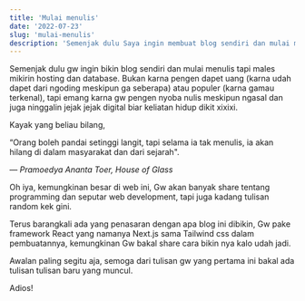 ```yaml
---
title: 'Mulai menulis'
date: '2022-07-23'
slug: 'mulai-menulis'
description: 'Semenjak dulu Saya ingin membuat blog sendiri dan mulai menulis. Bukan karena ingin mendapatkan uang atau popularitas, tapi memang karena ingin dapat menulis dengan baik dan juga meninggalkan jejak yang bermanfaat bagi kawan kawan semua yang membaca..'
---
```


Semenjak dulu gw ingin bikin blog sendiri dan mulai menulis tapi males mikirin hosting dan database. Bukan karna pengen dapet uang (karna udah dapet dari ngoding meskipun ga seberapa) atau populer (karna gamau terkenal), tapi emang karna gw pengen nyoba nulis meskipun ngasal dan juga ninggalin jejak jejak digital biar keliatan hidup dikit xixixi.


Kayak yang beliau bilang, 

“Orang boleh pandai setinggi langit, tapi selama ia tak menulis, ia akan hilang di dalam masyarakat dan dari sejarah".

— *Pramoedya Ananta Toer, House of Glass*

Oh iya, kemungkinan besar di web ini, Gw akan banyak share tentang programming dan seputar
web development, tapi juga kadang tulisan random kek gini.

Terus barangkali ada yang penasaran dengan apa blog ini dibikin, Gw pake framework React yang namanya
Next.js sama Tailwind css dalam pembuatannya, kemungkinan Gw bakal share cara bikin nya kalo udah jadi. 

Awalan paling segitu aja, semoga dari tulisan gw yang pertama ini bakal ada tulisan tulisan baru yang muncul.

Adios!
